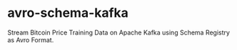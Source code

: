 # avro-schema-kafka
Stream Bitcoin Price Training Data on Apache Kafka using Schema Registry as Avro Format.
